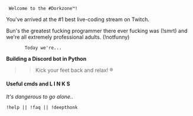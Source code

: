 
     Welcome to the #Dorkzone™!

You've arrived at the #1 best live-coding stream on Twitch.

Bun's the greatest fucking programmer there ever fucking was (!smrt) and we're all extremely professional adults. (!notfunny)



           Today we're...

**Building a Discord bot in Python**



>> Kick your feet back and relax! ®



#### Useful cmds and L I N K S ####

   _It's dangerous to go alone.._

    !help || !faq || !deepthonk